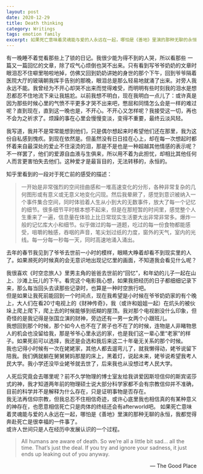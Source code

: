 ```yaml
---
layout: post
date: 2020-12-29
title: Death thinking
category: Writings
tags: emotion family
excerpt: 如果死亡意味着灵魂能与爱的人永远在一起，哪怕是《善地》里演的那种无聊的永恒，我都觉得奔赴死亡是很幸福的一件事了。
---
```


有一晚睡不着觉看那些上了锁的日记。我很少能为得不到的人哭，所以看那些 一篇又一篇回忆的文章，除了叹气心烦倒也哭不出来。只有看到写爷爷奶奶的文章时眼泪忍不住噼里啪啦地掉，仿佛又回到奶奶讲她的身世的那个下午，回到爷爷隔着医院大厅的玻璃朝我挥手告别的那晚，眼泪总是那么轻易地就涌了出来。对旁人我永远不能。我曾经为不开心却哭不出来而觉得难受，而明明有些时刻我的泪水是想忍都忍不住地流下来让我尴尬。以前我想不明白，现在我明白一点儿了：或许真是因为那些时候心里的气愤不平更多才哭不出来吧，憋屈和同情怎么会是一样的难过呢？直到现在，直到这一晚也是，不开心。不开心又怎样呢？我接受这一切，再也不会为之祈求了。烦躁的事在心里会慢慢变淡，变得不重要，最终云淡风轻。

我写道，我并不是常常能想到他们，只是偶尔想起来时希望他们还在那里，我为这份自私感到愧疚。到现在依然是。但虽然没有日日挂在心上，却在每一次想起时都怀着来自最深处的爱止不住滚烫的泪，那是不是也是一种超越其他情感的表示呢？  
不一样罢了，他们的爱源自血液与生俱来，所以用不着为此担忧，却相比其他任何人而言更害怕失去他们。这种爱才是最盲目的，无法转移的，永恒的。

知乎里看到的一段对于死亡前的感受的描述：
> 一开始是非常强烈的空间扭曲感和一堆高速变化的分形，各种非常复杂的几何图形或有意义或无意义地变化闪现。然后我晕厥了，感觉到意识被纳入一个事件集合空间，同时体验着人生从小到大的无数事件，放大了每一个记忆的细节。很多细节平时根本想不起来，但是在那短暂的时间里，感觉整个人生重来了一遍，信息量在体验上比日常现实生活要大出非常非常多。爆炸一般的记忆库大小和细节。似乎做过的每一道题，吃过的每一份食物都能感受，咀嚼的触感，吞咽的声音，笔尖划过纸的力度，窗外的天气，室内的光线。每一分每一秒每一天，同时高速地涌入涌出。

去年的春节我见到了爷爷去世前一小时的模样，眼睛大睁着却看不到现实里的人了。如果濒死的时候真的会无意识地出现记忆里的画面，不知道我会看见什么呢？

我很喜欢《时空恋旅人》里男主角的爸爸去世前的“回忆”，和年幼的儿子一起在山上、沙滩上玩儿的下午。看完这个电影我心想，如果我把经历的日子都细细记录下来，那么每当回头去读那些记录时，也算是一种时空旅行吧。  
但是如果让我死前能回到一个时间点，现在我希望是小时候在爷爷奶奶家的有个晚上，大人们在看20寸电视上的《财神传奇》，我（或许和姐姐一起）在炕头的被伙垛上爬上爬下，爬上去的时候能够到纸糊的屋顶。我对那个电视剧没什么印象，但奇怪的是我记得是张国立演的财神，旁边还有一男一女两个小跟班儿。  
我想回到那个时候，那个如今人也不在了房子也不在了的时候，连物是人非睹物思人的机会也没留给我，那是爷爷心里永远的家，也是我们这一辈心里“老家”的样子。如果死前可以选择，我还是会选和我后来这二十年毫无关系的那个时候。  
我也记得小时候有一次在姥姥家，其他人都去遛弯儿了，就我懒得动，姥爷说留下陪我。我们俩就躺在舅舅舅妈那屋的床上，黑着灯，说起未来，姥爷说希望我考人民大学。我小学还没毕业姥爷就去世了，后来我也从没想过考人民大学。

人死后究竟会去哪里呢？前不久学物理的博士室友给我讲爱因斯坦信仰的斯宾诺莎式的神，我才知道两年前的物理硕士说大部分科学家都不会有宗教信仰并不准确，目前的科学并不是解释为什么存在，只是证明事物是否存在。  
我无法再信仰宗教，但我总忍不住相信奇迹，或许心底里我也相信真的有某种意义的神存在，也愿意相信死亡只是肉体的终结还会有afterworld吧。
如果死亡意味着灵魂能与爱的人永远在一起，哪怕是《善地》里演的那种无聊的永恒，我都觉得奔赴死亡是很幸福的一件事了。  
或许人世间只是人在经历中发展认识的一个过程。

> All humans are aware of death. So we’re all a little bit sad… all the time. That’s just the deal. If you try and ignore your sadness, it just ends up leaking out of you anyway.  
<p align=right>— The Good Place</p>